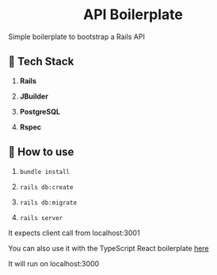 <h1 align="center"> 
  API Boilerplate 
</h1>
Simple boilerplate to bootstrap a Rails API

## 🚀 Tech Stack

1.  **Rails**

1.  **JBuilder**

1.  **PostgreSQL**

1.  **Rspec**

## 🚀 How to use

1.  `bundle install`

1.  `rails db:create`

1.  `rails db:migrate`

1.  `rails server`

It expects client call from localhost:3001

You can also use it with the TypeScript React boilerplate [here](https://github.com/GGrassiant/ts-react-boilerplate)

It will run on localhost:3000

